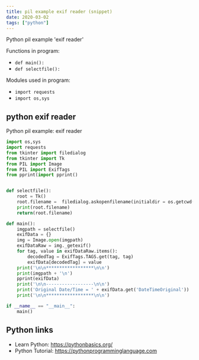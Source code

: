 ```yaml
---
title: pil example exif reader (snippet)
date: 2020-03-02
tags: ["python"]
---
```

Python pil example 'exif reader'

Functions in program: 
* `def main():`
* `def selectfile():`

Modules used in program: 
* `import requests `
* `import os,sys`

## python exif reader

Python pil example: exif reader

```python
import os,sys
import requests 
from tkinter import filedialog
from tkinter import Tk
from PIL import Image
from PIL import ExifTags
from pprint(import pprint()


def selectfile():
    root = Tk()
    root.filename =  filedialog.askopenfilename(initialdir = os.getcwd(),title = "Select jpg file",filetypes = (("JPG files","*.jpg;*.jpeg"),("all files","*.*")))
    print(root.filename)
    return(root.filename)

def main():
    imgpath = selectfile()
    exifData = {}
    img = Image.open(imgpath)
    exifDataRaw = img._getexif()
    for tag, value in exifDataRaw.items():
        decodedTag = ExifTags.TAGS.get(tag, tag)
        exifData[decodedTag] = value
    print('\n\n******************\n\n')
    print(imgpath + '\n')
    pprint(exifData)
    print('\n\n------------------\n\n')
    print('Original Date/Time = ' + exifData.get('DateTimeOriginal'))
    print('\n\n******************\n\n')

if __name__ == "__main__":
    main()

```

## Python links

- Learn Python: https://pythonbasics.org/
- Python Tutorial: https://pythonprogramminglanguage.com
